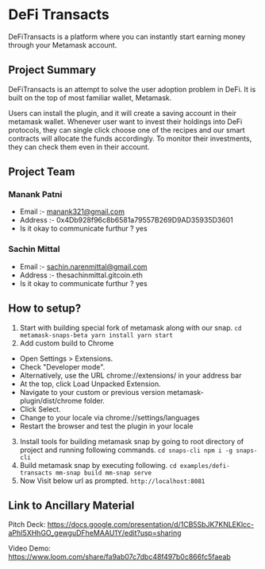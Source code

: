 # DeFi Transacts
DeFiTransacts is a platform where you can instantly start earning money through your Metamask account.

## Project Summary
DeFiTransacts is an attempt to solve the user adoption problem in DeFi. It is built on the top of most familiar wallet, Metamask. 

Users can install the plugin, and it will create a saving account in their metamask wallet. Whenever user want to invest their holdings into DeFi protocols, they can single click choose one of the recipes and our smart contracts will allocate the funds accordingly. To monitor their investments, they can check them even in their account. 
## Project Team
### Manank Patni
* Email :- manank321@gmail.com
* Address :- 0x4Db928f96c8b6581a79557B269D9AD35935D3601
* Is it okay to communicate furthur ? yes

### Sachin Mittal 
* Email :- sachin.narenmittal@gmail.com
* Address :- thesachinmittal.gitcoin.eth
* Is it okay to communicate furthur ? yes

## How to setup?
1. Start with building special fork of metamask along with our snap.
`cd metamask-snaps-beta
yarn install
yarn start`
2. Add custom build to Chrome
- Open Settings > Extensions.
- Check "Developer mode".
- Alternatively, use the URL chrome://extensions/ in your address bar
- At the top, click Load Unpacked Extension.
- Navigate to your custom or previous version metamask-plugin/dist/chrome folder.
- Click Select.
- Change to your locale via chrome://settings/languages
- Restart the browser and test the plugin in your locale
3. Install tools for building metamask snap by going to root directory of project and running following commands.
`cd snaps-cli
npm i -g snaps-cli`
4. Build metamask snap by executing following.
`cd examples/defi-transacts
mm-snap build
mm-snap serve`
5. Now Visit below url as prompted.
`http://localhost:8081` 

## Link to Ancillary Material
Pitch Deck: https://docs.google.com/presentation/d/1CB5SbJK7KNLEKlcc-aPhI5XHhGO_gewguDFheMAAU1Y/edit?usp=sharing

Video Demo: https://www.loom.com/share/fa9ab07c7dbc48f497b0c866fc5faeab



